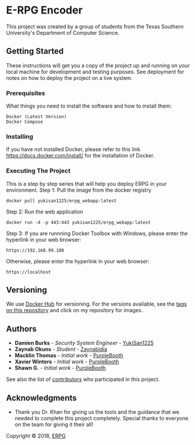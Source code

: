 # E-RPG Encoder

This project was created by a group of students from the Texas Southern University's Department of Computer Science. 

## Getting Started

These instructions will get you a copy of the project up and running on your local machine for development and testing purposes. See deployment for notes on how to deploy the project on a live system.

### Prerequisites

What things you need to install the software and how to install them:
```
Docker (Latest Version)
Docker Compose
```
### Installing

If you have not installed Docker, please refer to this link https://docs.docker.com/install/ for the installation of Docker. 

### Executing The Project

This is a step by step series that will help you deploy ERPG in your environment. 
Step 1: Pull the image from the docker registry
```
docker pull yukisan1225/erpg_webapp:latest
```
Step 2: Run the web application
```
docker run -d -p 443:443 yukisan1225/erpg_webapp:latest
```
Step 3: If you are runnning Docker Toolbox with Windows, please enter the hyperlink in your web browser:
```
https://192.168.99.100
```
Otherwise, please enter the hyperlink in your web browser:
```
https://localhost
```
## Versioning

We use [Docker Hub](https://hub.docker.com/r/yukisan1225/erpg_webapp/) for versioning. For the versions available, see the [tags on this repository](https://hub.docker.com/yukisan1225) and click on my repository for images. 

## Authors

* **Damien Burks** - *Security System Engineer* - [YukiSan1225](https://github.com/YukiSan1225)
* **Zaynab Okuns** - *Student* - [Zaynabidia](https://github.com/zaynabidia)
* **Macklin Thomas** - *Initial work* - [PurpleBooth](https://github.com/?)
* **Xavier Winters** - *Initial work* - [PurpleBooth](https://github.com/?)
* **Shawn G.** - *Initial work* - [PurpleBooth](https://github.com/?)

See also the list of [contributors](https://github.com/your/project/contributors) who participated in this project.

## Acknowledgments

* Thank you Dr. Khan for giving us the tools and the guidance that we needed to complete this project completely. Special thanks to everyone on the team for giving it their all! 

Copyright © 2018, [ERPG](https://github.com/yukisan1225/Capstone-Project)
